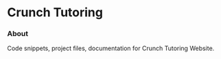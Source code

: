 # Crunch Tutoring
### About
Code snippets, project files, documentation for Crunch Tutoring Website.
